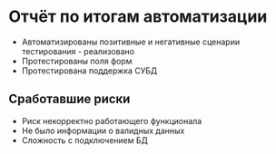 # Отчёт по итогам автоматизации

- Автоматизированы позитивные и негативные сценарии тестирования - реализовано
- Протестированы  поля форм
- Протестирована поддержка СУБД

## Сработавшие риски
- Риск некорректно работающего функционала
- Не было информации о валидных данных
- Сложность с подключением БД